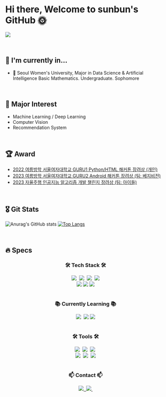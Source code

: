 # Hi there, Welcome to sunbun's GitHub 🌞
<a href="https://hits.seeyoufarm.com"><img src="https://hits.seeyoufarm.com/api/count/incr/badge.svg?url=https%3A%2F%2Fgithub.com%2Fsohds&count_bg=%2379C83D&title_bg=%23555555&icon=&icon_color=%23E7E7E7&title=hits&edge_flat=false"/></a>

<br>


## 🎩 I'm currently in...
- 🏫 Seoul Women's University, Major in Data Science & Artificial Intelligence Basic Mathematics. Undergraduate. Sophomore
<br>

## 🤔 Major Interest
* Machine Learning / Deep Learning
* Computer Vision
* Recommendation System
<br>

## 🏆 Award
* [2022 여름방학 서울여자대학교 GURU1 Python/HTML 해커톤 장려상 (개인)](https://swedubiz.cafe24.com/%EC%95%8C%EB%A6%BC%C2%B7%EC%86%8C%EC%8B%9D/%EA%B3%B5%EC%A7%80%EC%82%AC%ED%95%AD/?pageid=7&mod=document&uid=1202l)
* [2023 여름방학 서울여자대학교 GURU2 Android 해커톤 장려상 (팀: 베지비전)](https://swedubiz.cafe24.com/%EC%95%8C%EB%A6%BC%C2%B7%EC%86%8C%EC%8B%9D/%EA%B3%B5%EC%A7%80%EC%82%AC%ED%95%AD/?uid=1268&mod=document&pageid=1)
* [2023 자율주행 인공지능 알고리즘 개발 챌린지 장려상 (팀: 아이들)](http://challenge.gcontest.co.kr/template/m/frame/boardview/12709?boardSeq=904)
<br>

## 🎖️ Git Stats
 ![Anurag's GitHub stats](https://github-readme-stats.vercel.app/api?username=sohds&show_icons=true&theme=radical)
  [![Top Langs](https://github-readme-stats.vercel.app/api/top-langs/?username=sohds&layout=compact)](https://github.com/delay-100/github-readme-stats)

<br>


## 🔥 Specs
<!-- info -->
<!-- Language & Contact logo-->
<h3 align="center">🛠 Tech Stack 🛠</h3>
<div align="center">
  <img src="https://img.shields.io/badge/python-%233776AB.svg?&style=for-the-badge&logo=python&logoColor=white" />&nbsp
  <img src="https://img.shields.io/badge/pandas-%23150458.svg?&style=for-the-badge&logo=pandas&logoColor=white" />&nbsp
  <img src="https://img.shields.io/badge/numpy-%23013243.svg?&style=for-the-badge&logo=numpy&logoColor=white" />&nbsp
  <img src = "https://camo.githubusercontent.com/0f0cec2783e07fb40a1514878a431d287ee0911d6a08e697bdc0eddc2a1a0b84/68747470733a2f2f696d672e736869656c64732e696f2f62616467652f4d6174706c6f746c69622d3131353537632e7376673f7374796c653d666f722d7468652d6261646765266c6f676f3d4d6174706c6f746c6962266c6f676f436f6c6f723d7768697465">
</div>

<div align="center">
  <img src="https://img.shields.io/badge/pytorch-%23EE4C2C.svg?&style=for-the-badge&logo=pytorch&logoColor=white" /> 
  <img src="https://img.shields.io/badge/tensorflow-%23FF6F00.svg?&style=for-the-badge&logo=tensorflow&logoColor=white" />
  <img src="https://img.shields.io/badge/kotlin-%230095D5.svg?&style=for-the-badge&logo=kotlin&logoColor=white" />
</div>

<br>

<h3 align="center">📚 Currently Learning 📚</h3>
<div align="center">
<img src="https://img.shields.io/badge/numpy-%23013243.svg?&style=for-the-badge&logo=numpy&logoColor=white" />&nbsp
  <img src="https://img.shields.io/badge/pytorch-%23EE4C2C.svg?&style=for-the-badge&logo=pytorch&logoColor=white" /> 
  <img src="https://img.shields.io/badge/tensorflow-%23FF6F00.svg?&style=for-the-badge&logo=tensorflow&logoColor=white" />
</div>

<br>

<h3 align="center">🛠 Tools 🛠</h3>
<div align="center">
  <img src="https://img.shields.io/badge/git-F05033.svg?style=for-the-badge&logo=git&logoColor=white" />&nbsp
  <img src="https://img.shields.io/badge/github-181717.svg?style=for-the-badge&logo=github&logoColor=white" />&nbsp
  <img src="https://img.shields.io/badge/Notion-F3F3F3.svg?style=for-the-badge&logo=notion&logoColor=black" />&nbsp
</div>


<div align="center">
  <img src="https://img.shields.io/badge/VSCode-2C2C32.svg?style=for-the-badge&logo=visual-studio-code&logoColor=22ABF3" />&nbsp
  <img src="https://img.shields.io/badge/jupyter-2C2C32.svg?style=for-the-badge&logo=jupyter&logoColor=F37726" />&nbsp
	<img src="https://img.shields.io/badge/Android%20Studio-3DDC84.svg?&style=for-the-badge&logo=Android%20Studio&logoColor=white" />
</div>

<br>

<h3 align="center">📫 Contact 📫</h3>
<div align="center">
  <a href="https://velog.io/@sohtks/series">
    <img src="https://img.shields.io/badge/Velog-1EBC8F?style=for-the-badge&logo=velog&logoColor=white" />&nbsp
  </a>
  <a href="mailto:sohtks@swu.ac.kr">
    <img
      src="https://img.shields.io/badge/sohtks@swu.ac.kr-D14836?style=for-the-badge&logo=gmail&logoColor=white"/>&nbsp
  </a>
</div>


<br>
<br>
<br>

<div align="center">


</div>
